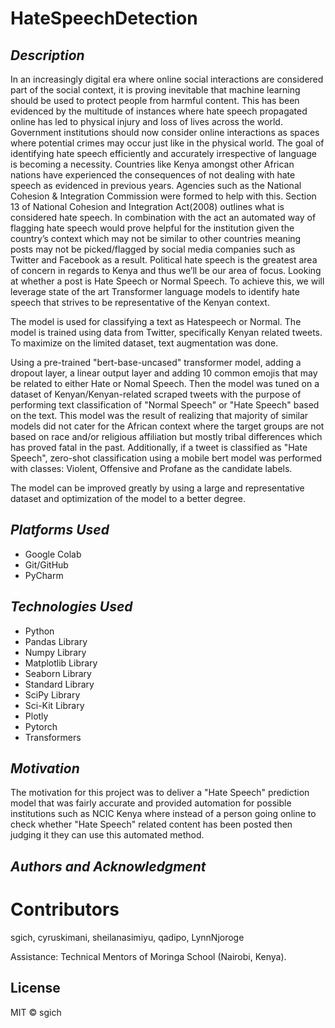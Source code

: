 # HateSpeechDetection

## _Description_ ##

In an increasingly digital era where online social interactions are considered part of the social context, it is proving inevitable that machine learning should be used to protect people from harmful content. This has been evidenced by the multitude of instances where hate speech propagated online has led to physical injury and loss of lives across the world. Government institutions should now consider online interactions as spaces where potential crimes may occur just like in the physical world.
The goal of identifying hate speech efficiently and accurately irrespective of language is becoming a necessity. Countries like Kenya amongst other African nations have experienced the consequences of not dealing with hate speech as evidenced in previous years. Agencies such as the National Cohesion & Integration Commission were formed to help with this. Section 13 of National Cohesion and Integration Act(2008) outlines what is considered hate speech. In combination with the act an automated way of flagging hate speech would prove helpful for the institution given the country’s context which may not be similar to other countries meaning posts may not be picked/flagged by social media companies such as Twitter and Facebook as a result.
Political hate speech is the greatest area of concern in regards to Kenya and thus we’ll be our area of focus. Looking at whether a post is Hate Speech or Normal Speech. To achieve this, we will leverage state of the art Transformer language models to identify hate speech that strives to be representative of the Kenyan context.


The model is used for classifying a text as Hatespeech or Normal. The model is trained using data from Twitter, specifically Kenyan related tweets. To maximize on the limited dataset, text augmentation was done.

Using a pre-trained "bert-base-uncased" transformer model, adding a dropout layer, a linear output layer and adding 10 common emojis that may be related to either Hate or Nomal Speech. Then the model was tuned on a dataset of Kenyan/Kenyan-related scraped tweets with the purpose of performing text classification of "Normal Speech" or "Hate Speech" based on the text. This model was the result of realizing that majority of similar models did not cater for the African context where the target groups are not based on race and/or religious affiliation but mostly tribal differences which has proved fatal in the past. Additionally, if a tweet is classified as "Hate Speech", zero-shot classification using a mobile bert model was performed with classes: Violent, Offensive and Profane as the candidate labels.

The model can be improved greatly by using a large and representative dataset and optimization of the model to a better degree.


## _Platforms Used_ ##
* Google Colab
* Git/GitHub
* PyCharm


## _Technologies Used_ ##
* Python
* Pandas Library
* Numpy Library
* Matplotlib Library
* Seaborn Library
* Standard Library
* SciPy Library
* Sci-Kit Library
* Plotly
* Pytorch
* Transformers


## _Motivation_ ##
The motivation for this project was to deliver a "Hate Speech" prediction model that was fairly accurate and provided automation for possible institutions such as NCIC Kenya where instead of a person going online to check whether "Hate Speech" related content has been posted then judging it they can use this automated method. 

## _Authors and Acknowledgment_ ##


# Contributors
sgich, cyruskimani, sheilanasimiyu, qadipo, LynnNjoroge

Assistance: Technical Mentors of Moringa School (Nairobi, Kenya).

## License
MIT © sgich


